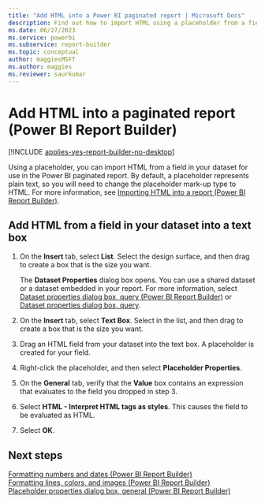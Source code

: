 ```yaml
---
title: "Add HTML into a Power BI paginated report | Microsoft Docs"
description: Find out how to import HTML using a placeholder from a field in your dataset to use in your paginated report in Power BI Report Builder.
ms.date: 06/27/2023
ms.service: powerbi
ms.subservice: report-builder
ms.topic: conceptual
author: maggiesMSFT
ms.author: maggies
ms.reviewer: saurkumar
---
```

# Add HTML into a paginated report (Power BI Report Builder)

[!INCLUDE [applies-yes-report-builder-no-desktop](../../includes/applies-yes-report-builder-no-desktop.md)]

  Using a placeholder, you can import HTML from a field in your dataset for use in the Power BI paginated report. By default, a placeholder represents plain text, so you will need to change the placeholder mark-up type to HTML. For more information, see [Importing HTML into a report (Power BI Report Builder)](/sql/reporting-services/report-design/importing-html-into-a-report-report-builder-and-ssrs).  
  
  
## Add HTML from a field in your dataset into a text box  
  
1. On the **Insert** tab, select **List**. Select the design surface, and then drag to create a box that is the size you want.  
  
     The **Dataset Properties** dialog box opens. You can use a shared dataset or a dataset embedded in your report. For more information, select [Dataset properties dialog box, query (Power BI Report Builder)](/sql/reporting-services/report-data/dataset-properties-dialog-box-query-report-builder) or [Dataset properties dialog box, query](/previous-versions/sql/).  
  
1. On the **Insert** tab, select **Text Box**. Select in the list, and then drag to create a box that is the size you want.  
  
1. Drag an HTML field from your dataset into the text box. A placeholder is created for your field.  
  
1. Right-click the placeholder, and then select **Placeholder Properties**.  
  
1. On the **General** tab, verify that the **Value** box contains an expression that evaluates to the field you dropped in step 3.  
  
1. Select **HTML - Interpret HTML tags as styles**. This causes the field to be evaluated as HTML.  
  
1. Select **OK**.
  
## Next steps  
 [Formatting numbers and dates (Power BI Report Builder)](/sql/reporting-services/report-design/formatting-numbers-and-dates-report-builder-and-ssrs)   
 [Formatting lines, colors, and images (Power BI Report Builder)](/sql/reporting-services/report-design/formatting-lines-colors-and-images-report-builder-and-ssrs)   
 [Placeholder properties dialog box, general (Power BI Report Builder)](/sql/reporting-services/report-design/text-boxes-report-builder-and-ssrs)  
  
